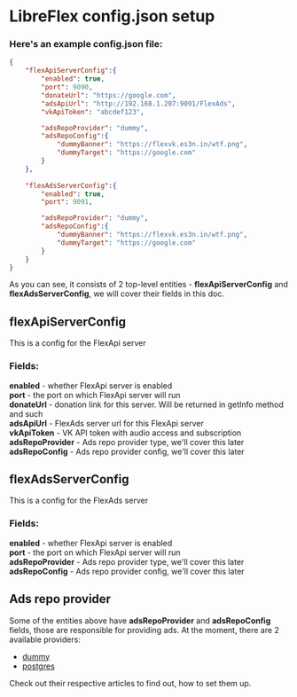 # LibreFlex config.json setup

### Here's an example config.json file:
```json
{
    "flexApiServerConfig":{
        "enabled": true,
        "port": 9090,
        "donateUrl": "https://google.com",
        "adsApiUrl": "http://192.168.1.207:9091/FlexAds",
        "vkApiToken": "abcdef123",

        "adsRepoProvider": "dummy",
        "adsRepoConfig":{
            "dummyBanner": "https://flexvk.es3n.in/wtf.png",
            "dummyTarget": "https://google.com"
        }
    },
    
    "flexAdsServerConfig":{
        "enabled": true,
        "port": 9091, 

        "adsRepoProvider": "dummy",
        "adsRepoConfig":{
            "dummyBanner": "https://flexvk.es3n.in/wtf.png",
            "dummyTarget": "https://google.com"
        }
    }
}
```

As you can see, it consists of 2 top-level entities - **flexApiServerConfig** and **flexAdsServerConfig**, we will cover their fields in this doc.


## flexApiServerConfig
This is a config for the FlexApi server
### Fields: 
**enabled** - whether FlexApi server is enabled  
**port** - the port on which FlexApi server will run  
**donateUrl** - donation link for this server. Will be returned in getInfo method and such  
**adsApiUrl** - FlexAds server url for this FlexApi server  
**vkApiToken** - VK API token with audio access and subscription
**adsRepoProvider** - Ads repo provider type, we'll cover this later  
**adsRepoConfig** - Ads repo provider config, we'll cover this later  


## flexAdsServerConfig
This is a config for the FlexAds server
### Fields: 
**enabled** - whether FlexApi server is enabled  
**port** - the port on which FlexApi server will run  
**adsRepoProvider** - Ads repo provider type, we'll cover this later  
**adsRepoConfig** - Ads repo provider config, we'll cover this later  


## Ads repo provider
Some of the entities above have **adsRepoProvider** and **adsRepoConfig** fields, those are responsible for providing ads. At the moment, there are 2 available providers:
* [dummy](dummy_setup)
* [postgres](postgres_setup)

Check out their respective articles to find out, how to set them up.